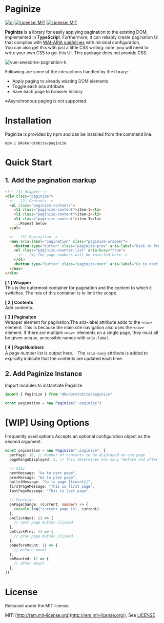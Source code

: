 # Paginize
[![ci](https://github.com/kokoro-hart/Paginize/actions/workflows/ci.yml/badge.svg)](https://github.com/kokoro-hart/Paginize/actions/workflows/ci.yml)
[![License: MIT](https://img.shields.io/badge/License-MIT-yellow.svg)](https://opensource.org/licenses/MIT)
[![License: MIT](https://img.shields.io/badge/vresion-1.1.0-blue)](https://www.npmjs.com/package/@kokorotobita/paginize?activeTab=readme)


**Paginize** is a library for easily applying pagination to the existing DOM, implemented in **TypeScrip**t. Furthermore, it can reliably create pagination UI that complies with [WAI-ARIA guidelines](https://design-system.w3.org/components/pagination.html "タイトル")  with minimal configuration. <br>
You can also get this with just a little CSS writing: note: you will need to write your own CSS to get this UI. This package does not provide CSS.


![vue-awesome-pagination-k](https://github.com/kokoro-hart/Paginize/assets/84849551/f38a36d3-e61e-4dd8-995c-4786758ce12b)

Following are some of the interactions handled by the library:-
- Apply paging to already existing DOM elements
- Toggle each aria attribute
- Save each page to browser history
 
※Asynchronous paging is not supported

# Installation
Paginize is provided by npm and can be installed from the command line.

```
npm i @kokorotobita/paginize
```

# Quick Start
## 1. Add the pagination markup

```html
<!-- [1] Wrapper-->
<div class="paginize">
  <!-- [2] Contents-->
  <ul class="paginize-contents">
    <li class="paginize-content">item-1</li>
    <li class="paginize-content">item-2</li>
    <li class="paginize-content">item-3</li>
    ...Repeat below
  </ul>

  <!-- [3] Paginaiton-->
  <nav aria-label="pagination" class="paginize-wrapper">
    <button type="button" class="paginize-prev" aria-label="Back to Previous Page"> &lt;</button>
    <ol class="paginize-counter-list" aria-busy="true">
      <!-- [4] The page numbers will be inserted here-->
    </ol>
    <button type="button" class="paginize-next" aria-label="Go to next page">&gt;</button>
  </nav>
</div>
```

**[ 1 ] Wrapper<br>**
This is the outermost container for pagination and the content to which it switches. The role of this container is to limit the scope.

**[ 2 ] Contents<br>**
Add contents.

**[ 3 ] Paginaiton<br>**
Wrapper element for pagination.The aria-label attribute adds to the `<nav>` element. This is because the main site navigation also uses the `<nav>` element. If there are multiple `<nav> `elements on a single page, they must all be given unique, accessible names with `aria-label`.

**[ 4 ] PageNumbers<br>**
A page number list is output here.　The `aria-busy` attribute is added to explicitly indicate that the contents are updated each time.

## 2. Add Paginize Instance
Import modules to instantiate Paginize
```js
import { Paginize } from "@kokorotobita/paginize"

const pagination = new Paginize(".paginize")
```

# [WIP] Using Options
Frequently used options
Accepts an optional configuration object as the second argument.
```ts
const pagination = new Paginize(".paginize", {
  perPage: 10, // Number of contents to be displayed on one page
  pageRangeDisplayed: 2, // This determines how many "before and after" numbers are displayed on the page you are on.

  // A11y
  nextMassage: "Go to next page",
  prevMassage: "Go to prev page",
  bulletMessage: "Go to page {{count}}",
  firstPageMessage: "This is first page",
  lastPageMessage: "This is last page",

  // Function
  onPageChange: (current: number) => {
    console.log("current page is", current)
  },
  onClickNext: () => {
    // next page button clicked
  },
  onClickPrev: () => {
    // prev page button clicked
  },
  onBeforeMount: () => {
    // before mount
  },
  onMounted: () => {
    // after mount
  },
})
```

# License

Released under the MIT license.

MIT: [http://rem.mit-license.org](http://rem.mit-license.org/), See [LICENSE](/LICENSE)
